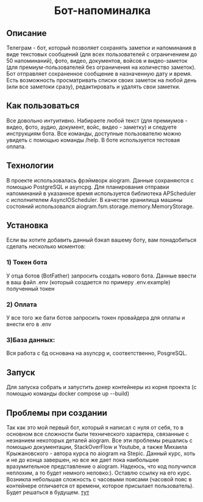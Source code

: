 <h1 align="center">Бот-напоминалка</h1>
<h2>Описание</h2>
Телеграм - бот, который позволяет сохранять заметки и напоминания в виде текстовых сообщений
(для всех пользователей с ограничением до 50 напоминаний), фото, видео, документов, войсов и видео-заметок
(для премиум-пользователей без ограничения на количество заметок). Бот отправляет сохраненное сообщение в назначенную
дату и время. Есть возможность просматривать списки своих заметок на любой день (или все заметоки сразу), редактировать
и удалять свои заметки.
<h2>Как пользоваться</h2>
Все довольно интуитивно. Набираете любой текст (для премиумов - видео, фото, аудио, документ, войс, видео - заметку)
и следуете инструкциям бота. Все команды, доступные пользователю можно увидеть с помощью команды /help. В боте
используется тестовая оплата.
<h2>Технологии</h2>
В проекте использовалась фрэймворк aiogram. Данные сохраняются с
помощью PostgreSQL и asyncpg. Для планирования отправки напоминаний в указанное время используется
библиотека APScheduler с исполнителем AsyncIOScheduler. В качестве хранилища машины состояний использовался 
aiogram.fsm.storage.memory.MemoryStorage.
<h2>Установка</h2>
Если вы хотите добавить данный бэкап вашему боту, вам понадобиться сделать несколько моментов:
<h3>1) Токен бота</h3>
У отца ботов (BotFather) запросить создать нового бота. Данные ввести в ваш файл .env (который создается по примеру
.env.example) полученный токен
<h3>2) Оплата</h3>
У все того же бати ботов запросить токен провайдера для оплаты и внести его в .env
<h3>3)База данных:</h3>
Вся работа с бд основана на asyncpg и, соответственно, PosgreSQL.
<h2>Запуск</h2>
Для запуска собрать и запустить докер контейнеры из корня проекта (с помощью команды docker compose up --build)
<h2>Проблемы при создании</h2>
Так как это мой первый бот, который я написал с нуля от себя, то в основном все сложности были технического характера,
связанные с незнанием некоторых деталей aiogram. Все эти проблемы решались с помощью документации, StackOverFlow
и Youtube, а также Михаила Крыжановского - автора курса по aiogram на Stepic. Данный курс, хоть и не до конца завершен,
но все же дает пока наибольшее вразумительное представление о aiogram. Надеюсь, что код получился неплохим, а то 
будет немного неловко:). Оставлю ссылку на его курс. Возникла небольшая сложность с часовыми поясами (часовой пояс в 
контейнере отличается от времени, которое присылает пользователь). Будет решаться в будущем.
<a href = https://stepik.org/course/120924/syllabus>тут</a>

